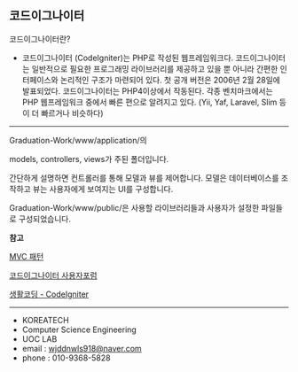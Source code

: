 ## 코드이그나이터

코드이그나이터란?

- 코드이그나이터 (CodeIgniter)는 PHP로 작성된 웹프레임워크다. 코드이그나이터는 일반적으로 필요한 프로그래밍 라이브러리를 제공하고
있을 뿐 아니라 간편한 인터페이스와 논리적인 구조가 마련되어 있다. 첫 공개 버전은 2006년 2월 28일에 발표되었다. 코드이그나이터는 
PHP4이상에서 작동된다. 각종 벤치마크에서는 PHP 웹프레임워크 중에서 빠른 편으로 알려지고 있다. (Yii, Yaf, Laravel, Slim 등이 더 빠르거나 비슷하다)

-------------------------------------------------------------

Graduation-Work/www/application/의

models, controllers, views가 주된 폴더입니다.

간단하게 설명하면 
컨트롤러를 통해 모델과 뷰를 제어합니다.
모델은 데이터베이스를 조작하고 뷰는 사용자에게 보여지는 UI를 구성합니다.


Graduation-Work/www/public/은 사용할 라이브러리들과 사용자가 설정한 파일들로 구성되었습니다.


**참고** 

[MVC 패턴](https://ko.wikipedia.org/wiki/%EB%AA%A8%EB%8D%B8-%EB%B7%B0-%EC%BB%A8%ED%8A%B8%EB%A1%A4%EB%9F%AC)

[코드이그나이터 사용자포럼](http://www.codeigniter-kr.org/)

[생활코딩 - CodeIgniter](https://opentutorials.org/course/697/3824)

------------------------------------------------------------------------------
- KOREATECH
- Computer Science Engineering
- UOC LAB
- email : wjddnwls918@naver.com
- phone : 010-9368-5828
